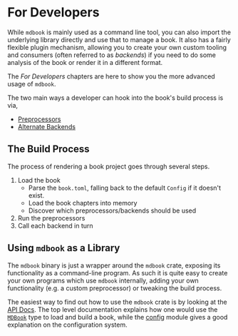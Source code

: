 # For Developers

While `mdbook` is mainly used as a command line tool, you can also import the 
underlying library directly and use that to manage a book. It also has a fairly
flexible plugin mechanism, allowing you to create your own custom tooling and 
consumers (often referred to as *backends*) if you need to do some analysis of
the book or render it in a different format.

The *For Developers* chapters are here to show you the more advanced usage of 
`mdbook`.

The two main ways a developer can hook into the book's build process is via,

- [Preprocessors](for_developers/preprocessors.html)
- [Alternate Backends](for_developers/backends.html)


## The Build Process

The process of rendering a book project goes through several steps.

1. Load the book 
    - Parse the `book.toml`, falling back to the default `Config` if it doesn't
       exist.
    - Load the book chapters into memory
    - Discover which preprocessors/backends should be used
2. Run the preprocessors
3. Call each backend in turn


## Using `mdbook` as a Library

The `mdbook` binary is just a wrapper around the `mdbook` crate, exposing its
functionality as a command-line program. As such it is quite easy to create your
own programs which use `mdbook` internally, adding your own functionality (e.g. 
a custom preprocessor) or tweaking the build process.

The easiest way to find out how to use the `mdbook` crate is by looking at the
[API Docs]. The top level documentation explains how one would use the 
[`MDBook`] type to load and build a book, while the [config] module gives a good
explanation on the configuration system.


[`MDBook`]: http://rust-lang-nursery.github.io/mdBook/mdbook/book/struct.MDBook.html
[API Docs]: http://rust-lang-nursery.github.io/mdBook/mdbook/
[config]: file:///home/michael/Documents/forks/mdBook/target/doc/mdbook/config/index.html